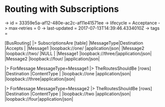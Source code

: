 # Routing with Subscriptions

-> id = 33359e5a-af12-480e-ac2c-af11e41571ee
-> lifecycle = Acceptance
-> max-retries = 0
-> last-updated = 2017-07-13T14:39:46.4334010Z
-> tags =

[BusRouting]
|> SubscriptionsAre
    [table]
    |MessageType|Destination    |Accepts         |
    |Message1   |loopback://one/  |application/json|
    |Message2   |loopback://two/  |NULL            |
    |Message1   |loopback://three/|application/json|
    |Message2   |loopback://four/ |application/json|

|> ForMessage MessageType=Message1
|> TheRoutesShouldBe
    [rows]
    |Destination   |ContentType     |
    |loopback://one  |application/json|
    |loopback://three|application/json|

|> ForMessage MessageType=Message2
|> TheRoutesShouldBe
    [rows]
    |Destination  |ContentType     |
    |loopback://two |application/json|
    |loopback://four|application/json|

~~~
